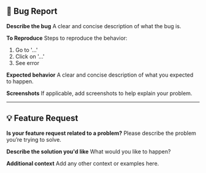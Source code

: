 ## 🐞 Bug Report

**Describe the bug**
A clear and concise description of what the bug is.

**To Reproduce**
Steps to reproduce the behavior:
1. Go to '...'
2. Click on '...'
3. See error

**Expected behavior**
A clear and concise description of what you expected to happen.

**Screenshots**
If applicable, add screenshots to help explain your problem.

---

## 💡 Feature Request

**Is your feature request related to a problem?**
Please describe the problem you’re trying to solve.

**Describe the solution you'd like**
What would you like to happen?

**Additional context**
Add any other context or examples here.